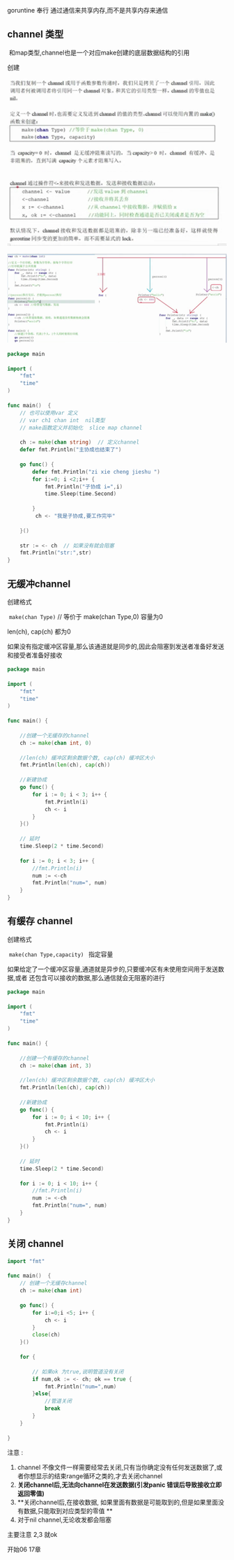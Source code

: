 goruntine 奉行 通过通信来共享内存,而不是共享内存来通信





## channel 类型

​	和map类型,channel也是一个对应make创建的底层数据结构的引用



创建 

![1560665200068](assets/1560665200068.png)

![1560665245539](assets/1560665245539.png)





![1560665731304](assets/1560665731304.png)



``` go
package main

import (
	"fmt"
	"time"
)

func main()  {
    // 也可以使用var 定义
    // var ch1 chan int  nil类型
    // make函数定义并初始化  slice map channel
    
	ch := make(chan string)  // 定义channel
	defer fmt.Println("主协成也结束了")

	go func() {
		defer fmt.Println("zi xie cheng jieshu ")
		for i:=0; i <2;i++ {
			fmt.Println("子协成 i=",i)
			time.Sleep(time.Second)

		}
		 ch <- "我是子协成,要工作完毕"

	}()

	str := <- ch  // 如果没有就会阻塞
	fmt.Println("str:",str)
}
```





## 无缓冲channel

创建格式

​	`make(chan Type)` // 等价于 make(chan Type,0)  容量为0

len(ch), cap(ch) 都为0

如果没有指定缓冲区容量,那么该通道就是同步的,因此会阻塞到发送者准备好发送和接受者准备好接收

``` go
package main

import (
	"fmt"
	"time"
)

func main() {

	//创建一个无缓存的channel
	ch := make(chan int, 0)

	//len(ch) 缓冲区剩余数据个数, cap(ch) 缓冲区大小
	fmt.Println(len(ch), cap(ch))

	//新建协成
	go func() {
		for i := 0; i < 3; i++ {
			fmt.Println(i)
			ch <- i
		}
	}()

	// 延时
	time.Sleep(2 * time.Second)

	for i := 0; i < 3; i++ {
		//fmt.Println(i)
		num := <-ch
		fmt.Println("num=", num)
	}
}
```



## 有缓存 channel

创建格式

​	`make(chan Type,capacity) ` 指定容量

如果给定了一个缓冲区容量,通道就是异步的,只要缓冲区有未使用空间用于发送数据,或者 还包含可以接收的数据,那么通信就会无阻塞的进行

``` go
package main

import (
	"fmt"
	"time"
)

func main() {

	//创建一个有缓存的channel
	ch := make(chan int, 3)

	//len(ch) 缓冲区剩余数据个数, cap(ch) 缓冲区大小
	fmt.Println(len(ch), cap(ch))

	//新建协成
	go func() {
		for i := 0; i < 10; i++ {
			fmt.Println(i)
			ch <- i
		}
	}()

	// 延时
	time.Sleep(2 * time.Second)

	for i := 0; i < 10; i++ {
		//fmt.Println(i)
		num := <-ch
		fmt.Println("num=", num)
	}
}
```







## 关闭 channel



``` go
import "fmt"

func main()  {
	// 创建一个无缓存channel
	ch := make(chan int)

	go func() {
		for i:=0;i <5; i++ {
			ch <- i
		}
		close(ch)
	}()

	for {

		// 如果ok 为true,说明管道没有关闭
		if num,ok := <- ch; ok == true {
			fmt.Println("num=",num)
		}else{
			//管道关闭
			break
		}
	}

}
```



注意 :

1. channel 不像文件一样需要经常去关闭,只有当你确定没有任何发送数据了,或者你想显示的结束range循环之类的,才去关闭channel
2. **关闭channel后,无法向channel在发送数据(引发panic 错误后导致接收立即返回零值)**
3. **关闭channel后,在接收数据, 如果里面有数据是可能取到的,但是如果里面没有数据,只能取到对应类型的零值 **
4. 对于nil channel,无论收发都会阻塞

主要注意 2,3 就ok





开始06 17章